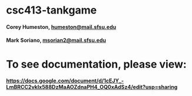 # csc413-tankgame

#### Corey Humeston, humeston@mail.sfsu.edu

#### Mark Soriano, msorian2@mail.sfsu.edu

# To see documentation, please view: 

#### https://docs.google.com/document/d/1cEJY_-LmBRCC2vklx588DzMaAOZdnaPH4_OQ0xAdSz4/edit?usp=sharing
